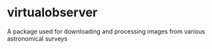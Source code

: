 # virtualobserver
A package used for downloading and processing images from various astronomical surveys
